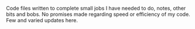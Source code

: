 Code files written to complete small jobs I have needed to do, notes, other bits and bobs. No promises made regarding speed or efficiency of my code. Few and varied updates here.
